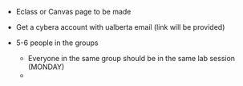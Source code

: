 - Eclass or Canvas page to be made
- Get a cybera account with ualberta email (link will be provided)

- 5-6 people in the groups
	- Everyone in the same group should be in the same lab session (MONDAY)
	- 